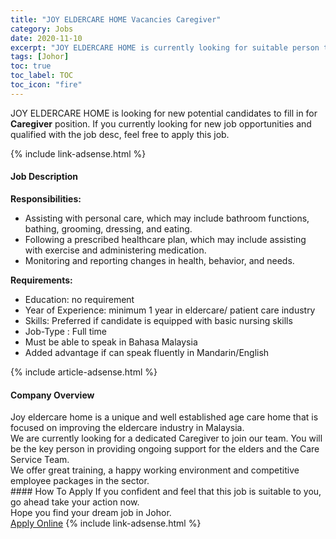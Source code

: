 ```yaml
---
title: "JOY ELDERCARE HOME Vacancies Caregiver" 
category: Jobs 
date: 2020-11-10 
excerpt: "JOY ELDERCARE HOME is currently looking for suitable person to fill in the Caregiver which positioned at Johor" 
tags: [Johor] 
toc: true 
toc_label: TOC 
toc_icon: "fire" 
--- 
```


<p>JOY ELDERCARE HOME is looking for new potential candidates to fill in for <b>Caregiver</b> position. If you currently looking for new job opportunities and qualified with the job desc, feel free to apply this job.
</p>{% include link-adsense.html %} 
<div><div><div><h4>Job Description</h4></div></div><div><div><span><div><div><strong>Responsibilities:</strong></div><div><ul><li>Assisting with personal care, which may include bathroom functions, bathing, grooming, dressing, and eating.</li><li>Following a prescribed healthcare plan, which may include assisting with exercise and administering medication.</li><li>Monitoring and reporting changes in health, behavior, and needs.</li></ul><div><strong>Requirements:</strong></div><div><ul><li>Education: no requirement</li><li>Year of Experience: minimum 1 year in eldercare/ patient care industry</li><li>Skills: Preferred if candidate is equipped with basic nursing skills</li><li>Job-Type : Full time</li><li>Must be able to speak in Bahasa Malaysia</li><li>Added advantage if can speak fluently in Mandarin/English</li></ul></div></div></div></span></div></div></div> 
{% include article-adsense.html %} 
<div><div><div><h4>Company Overview</h4></div></div><div><div><span><div><div>Joy eldercare home is a unique and well established age care home that is focused on improving the eldercare industry in Malaysia.</div>
<div>We are currently looking for a dedicated Caregiver to join our team. You will be the key person in providing ongoing support for the elders and the Care Service Team.</div>
<div>We offer great training, a happy working environment and competitive employee packages in the sector.</div></div></span></div></div></div> 
#### How To Apply 
If you confident and feel that this job is suitable to you, go ahead take your action now. <br/> 
Hope you find your dream job in Johor. <br/> 
<a href="https://www.jobstreet.com.my/en/job/caregiver-4402628?jobId=jobstreet-my-job-4402628&sectionRank=27&token=0~e1763bbb-cae1-4c9e-8bbe-3424b95a3c75&fr=SRP%20View%20In%20New%20Ta" class="btn btn--info" target="_blank" rel="nofollow noopenner">Apply Online</a> 
{% include link-adsense.html %} 